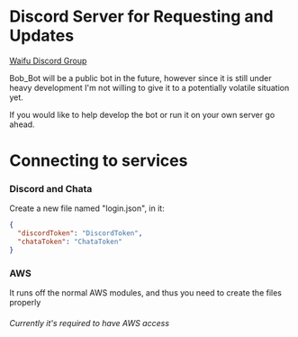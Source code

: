 
# Discord Server for Requesting and Updates

[Waifu Discord Group](https://discord.gg/Tj4wmer)

Bob_Bot will be a public bot in the future, however since it is still under heavy development I'm not willing to give it to a potentially volatile situation yet.

If you would like to help develop the bot or run it on your own server go ahead.

# Connecting to services

### Discord and Chata
Create a new file named "login.json", in it:
``` json
{
  "discordToken": "DiscordToken",
  "chataToken": "ChataToken"
}

```

### AWS
It runs off the normal AWS modules, and thus you need to create the files properly

###### Currently it's required to have AWS access

